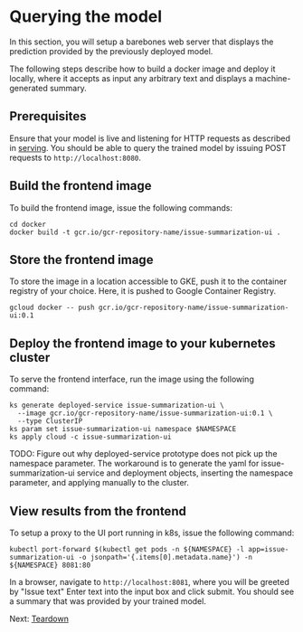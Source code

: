 # Querying the model

In this section, you will setup a barebones web server that displays the
prediction provided by the previously deployed model.

The following steps describe how to build a docker image and deploy it locally,
where it accepts as input any arbitrary text and displays a
machine-generated summary.


## Prerequisites

Ensure that your model is live and listening for HTTP requests as described in
[serving](serving_the_model.md). You should be able to query the trained model
by issuing POST requests to `http://localhost:8080`.


## Build the frontend image

To build the frontend image, issue the following commands:

```
cd docker
docker build -t gcr.io/gcr-repository-name/issue-summarization-ui .
```

## Store the frontend image

To store the image in a location accessible to GKE, push it to the container
registry of your choice. Here, it is pushed to Google Container Registry.

```
gcloud docker -- push gcr.io/gcr-repository-name/issue-summarization-ui:0.1
```

## Deploy the frontend image to your kubernetes cluster

To serve the frontend interface, run the image using the following command:

```
ks generate deployed-service issue-summarization-ui \
  --image gcr.io/gcr-repository-name/issue-summarization-ui:0.1 \
  --type ClusterIP
ks param set issue-summarization-ui namespace $NAMESPACE
ks apply cloud -c issue-summarization-ui
```

TODO: Figure out why deployed-service prototype does not pick up the
namespace parameter. The workaround is to generate the yaml for
issue-summarization-ui service and deployment objects, inserting
the namespace parameter, and applying manually to the cluster.


## View results from the frontend

To setup a proxy to the UI port running in k8s, issue the following command:

```
kubectl port-forward $(kubectl get pods -n ${NAMESPACE} -l app=issue-summarization-ui -o jsonpath='{.items[0].metadata.name}') -n ${NAMESPACE} 8081:80
```

In a browser, navigate to `http://localhost:8081`, where you will be greeted by "Issue
text" Enter text into the input box and click submit. You should see a
summary that was provided by your trained model.


Next: [Teardown](teardown.md)

